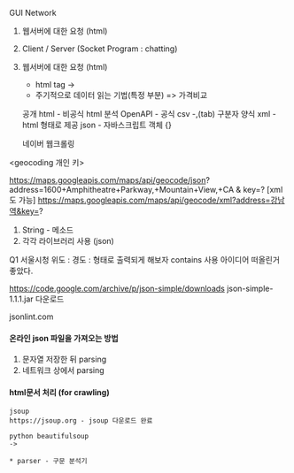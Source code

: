 GUI
Network
1. 웹서버에 대한 요청 (html)
2. Client / Server (Socket Program : chatting)

1. 웹서버에 대한 요청 (html)
    * html tag ->

    - 주기적으로 데이터 읽는 기법(특정 부분)
    => 가격비교

    공개 html   - 비공식
        html 분석
    OpenAPI     - 공식
        csv     -,(tab) 구분자 양식
        xml     - html 형태로 제공
        json    - 자바스크립트 객체 {}

    네이버 웹크롤링

<geocoding 개인 키>

https://maps.googleapis.com/maps/api/geocode/json?
address=1600+Amphitheatre+Parkway,+Mountain+View,+CA
&
key=?
[xml도 가능]
https://maps.googleapis.com/maps/api/geocode/xml?address=강남역&key=?

1. String - 메소드
2. 각각 라이브러리 사용 (json)

Q1
서울시청
위도 : 
경도 : 
형태로 출력되게 해보자
contains 사용 아이디어 떠올린거 좋았다.

https://code.google.com/archive/p/json-simple/downloads
json-simple-1.1.1.jar 다운로드

jsonlint.com

#### 온라인 json 파일을 가져오는 방법
1. 문자열 저장한 뒤 parsing
2. 네트워크 상에서 parsing

#### html문서 처리 (for crawling)
    jsoup
    https://jsoup.org - jsoup 다운로드 완료

    python beautifulsoup
    -> 

    * parser - 구문 분석기
